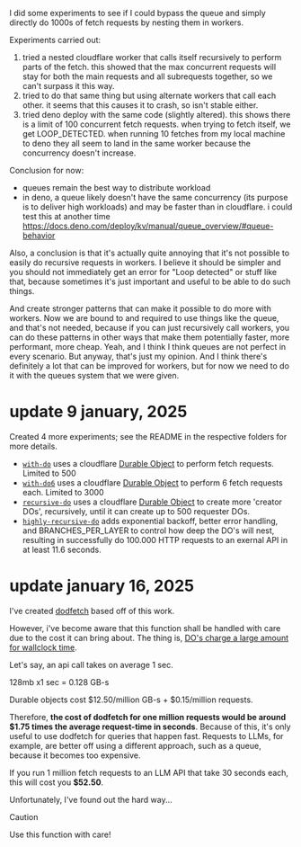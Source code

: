 I did some experiments to see if I could bypass the queue and simply directly do 1000s of fetch requests by nesting them in workers.

Experiments carried out:

1. tried a nested cloudflare worker that calls itself recursively to perform parts of the fetch. this showed that the max concurrent requests will stay for both the main requests and all subrequests together, so we can't surpass it this way.
2. tried to do that same thing but using alternate workers that call each other. it seems that this causes it to crash, so isn't stable either.
3. tried deno deploy with the same code (slightly altered). this shows there is a limit of 100 concurrent fetch requests. when trying to fetch itself, we get LOOP_DETECTED. when running 10 fetches from my local machine to deno they all seem to land in the same worker because the concurrency doesn't increase.

Conclusion for now:

- queues remain the best way to distribute workload
- in deno, a queue likely doesn't have the same concurrency (its purpose is to deliver high workloads) and may be faster than in cloudflare. i could test this at another time https://docs.deno.com/deploy/kv/manual/queue_overview/#queue-behavior

Also, a conclusion is that it's actually quite annoying that it's not possible to easily do recursive requests in workers. I believe it should be simpler and you should not immediately get an error for "Loop detected" or stuff like that, because sometimes it's just important and useful to be able to do such things.

And create stronger patterns that can make it possible to do more with workers. Now we are bound to and required to use things like the queue, and that's not needed, because if you can just recursively call workers, you can do these patterns in other ways that make them potentially faster, more performant, more cheap. Yeah, and I think I think queues are not perfect in every scenario. But anyway, that's just my opinion. And I think there's definitely a lot that can be improved for workers, but for now we need to do it with the queues system that we were given.

# update 9 january, 2025

Created 4 more experiments; see the README in the respective folders for more details.

- [`with-do`](with-do) uses a cloudflare [Durable Object](https://developers.cloudflare.com/durable-objects/) to perform fetch requests. Limited to 500
- [`with-do6`](with-do6) uses a cloudflare [Durable Object](https://developers.cloudflare.com/durable-objects/) to perform 6 fetch requests each. Limited to 3000
- [`recursive-do`](recursive-do) uses a cloudflare [Durable Object](https://developers.cloudflare.com/durable-objects/) to create more 'creator DOs', recursively, until it can create up to 500 requester DOs.
- [`highly-recursive-do`](highly-recursive-do) adds exponential backoff, better error handling, and BRANCHES_PER_LAYER to control how deep the DO's will nest, resulting in successfully do 100.000 HTTP requests to an exernal API in at least 11.6 seconds.

# update january 16, 2025

I've created [dodfetch](https://github.com/janwilmake/dodfetch) based off of this work.

However, i've become aware that this function shall be handled with care due to the cost it can bring about. The thing is, [DO's charge a large amount for wallclock time](https://developers.cloudflare.com/durable-objects/platform/pricing/).

Let's say, an api call takes on average 1 sec.

128mb x1 sec = 0.128 GB-s

Durable objects cost $12.50/million GB-s + $0.15/million requests.

Therefore, **the cost of dodfetch for one million requests would be around $1.75 times the average request-time in seconds**. Because of this, it's only useful to use dodfetch for queries that happen fast. Requests to LLMs, for example, are better off using a different approach, such as a queue, because it becomes too expensive.

If you run 1 million fetch requests to an LLM API that take 30 seconds each, this will cost you **$52.50**.

Unfortunately, I've found out the hard way...

> [!CAUTION]
> Use this function with care!
